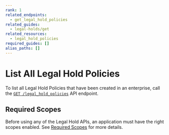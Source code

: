 ```yaml
---
rank: 1
related_endpoints:
  - get_legal_hold_policies
related_guides: 
  - legal-holds/get
related_resources:
  - legal_hold_policies
required_guides: []
alias_paths: []
---
```


# List All Legal Hold Policies

To list all Legal Hold Policies that have been created in an enterprise, call
the [`GET /legal_hold_policies`][legal_holds] API endpoint.

<Samples id='get_legal_hold_policies' />

## Required Scopes

<!-- i18n-enable localize-links -->
Before using any of the Legal Hold APIs, an application must have the right
scopes enabled. See [Required Scopes][scopes] for more details.
<!-- i18n-disable localize-links -->

[legal_holds]: e://get_legal_hold_policies
[scopes]: g://legal-holds#required-scopes
